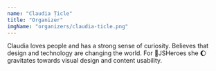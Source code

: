 ```yaml
---
name: "Claudia Țicle"
title: "Organizer"
imgName: "organizers/claudia-ticle.png"
---
```

Claudia loves people and has a strong sense of curiosity. Believes that design and technology are changing the world. For :blue_heart:JSHeroes she :moon:gravitates towards visual design and content usability.
